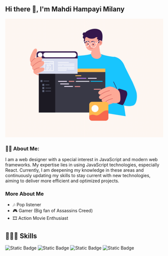## Hi there 👋, I'm Mahdi Hampayi Milany
<!-- ![http://url/to/img.png](https://github.com/hampayiMilany/hampayiMilany/blob/main/animation.gif) -->
![Page Animation](https://github.com/hampayiMilany/hampayiMilany/blob/main/my%20animation.gif)

### 👦🏻 About Me:
I am a web designer with a special interest in JavaScript and modern web frameworks. My expertise lies in using JavaScript technologies, especially React. Currently, I am deepening my knowledge in these areas and continuously updating my skills to stay current with new technologies, aiming to deliver more efficient and optimized projects.

### More About Me
- 🎶 Pop listener
- 🎮 Gamer (Big fan of Assassins Creed)
- 🎞️ Action Movie Enthusiast

## 👨🏻‍💻 Skills
<p align="left">
  <img alt="Static Badge" src="https://img.shields.io/badge/Html-professional-%23000?style=flat&logo=html5&logoColor=%23E34F26&logoSize=auto&label=Html&labelColor=%23000000&color=%23E34F26">
  <img alt="Static Badge" src="https://img.shields.io/badge/CSS-professional-%23000?style=flat&logo=css3&logoColor=%231572B6&logoSize=auto&label=CSS&labelColor=%23000000&color=%231572B6">
  <img alt="Static Badge" src="https://img.shields.io/badge/JS-professional-%23000000?style=flat&logo=javascript&logoColor=%23F7DF1E&logoSize=auto&label=JavaScript&labelColor=%23000000&color=%23F7DF1E">
  <img alt="Static Badge" src="https://img.shields.io/badge/TS-professional-%23000000?style=flat&logo=typescript&logoColor=%2365ADF1&logoSize=auto&label=TypeScript&labelColor=%23000000&color=%2365ADF1">
</p>

<!--
**hampayiMilany/hampayiMilany** is a ✨ _special_ ✨ repository because its `README.md` (this file) appears on your GitHub profile.

Here are some ideas to get you started:

- 🔭 I’m currently working on ...
- 🌱 I’m currently learning ...
- 👯 I’m looking to collaborate on ...
- 🤔 I’m looking for help with ...
- 💬 Ask me about ...
- 📫 How to reach me: ...
- 😄 Pronouns: ...
- ⚡ Fun fact: ...
-->
